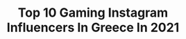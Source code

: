 ---
title: Top 10 Gaming Instagram Influencers In Greece In 2021
description: >-
  Find top gaming Instagram influencers in Greece in 2021. Most popular hashtags: #gaming #instagood #gamer #photo.
platform: Instagram
hits: 20
text_top: Discover the best Instagram profiles on inBeat.
text_bottom: inBeat aggregates 20 Instagram influencers like this in Greece for you to collaborate.
profiles:
  - username: "am.konstantina"
    fullname: >-
      𝓚𝓸𝓷𝓼𝓽𝓪𝓷𝓽𝓲𝓷𝓪✨
    bio: >-
      🦷Dentist 💜Fitness & Food 📍Thessaloniki, Greece 🎥YouTube channel: Konstantina 🎮Livestreaming on Facebook Gaming : @pdtproject_official
    location: "Greece"
    followers: 109884
    engagement: 1304
    commentsToLikes: 0.013674
    id: ck0w3mozdu6y70i19405f1i8t
    verified: false
    hashtags: "#fitness, #greece, #konstantina, #summeringreece"
  - username: "unboxholics"
    fullname: >-
      Unboxholics
    bio: >-
      TIME WELL WASTED. Gaming | Tech | Cinema | Entertainment #UH #Unboxholics
    location: "Greece"
    followers: 325681
    engagement: 728
    commentsToLikes: 0.003684
    id: ck8t0b5yprgrs0j7811wd4pch
    verified: false
    hashtags: "#rtx3080, #realme, #teamdives, #vendetta"
  - username: "ana_playgames"
    fullname: >-
      αηα 🕹️
    bio: >-
      ѕα̃σ ραυℓσ, вя 🇧🇷 ℓєνєℓ 29 👾 ωιƒє 💍👫 ∂σg мσм 🐶🐾 ρѕη αηα_ρℓαуgαмєѕ 🎮
    location: "Greece"
    followers: 3664
    engagement: 2058
    commentsToLikes: 0.208366
    id: ck8syi0iwkvl10j782v52ms3e
    verified: false
    hashtags: "#girlswhogame, #gamergirl, #startagame, #nerdgirl"
  - username: "saboter"
    fullname: >-
      Saboter
    bio: >-
      🇬🇷Airsoft since 2009🇬🇷 👍Gear tester ☇Brands' ambassador DM for collabs 😉 Check my YouTube 👇
    location: "Greece"
    followers: 21727
    engagement: 425
    commentsToLikes: 0.020909
    id: ck5zj0ihugpu10i14pz528azm
    verified: false
    hashtags: "#kingsofairsoft, #sniper, #511tactical, #airsoftacrosstheworld"
  - username: "nast.sidorenko"
    fullname: >-
      Nastya
    bio: >-
      ▫️BSc Business Administration ▫️🇷🇺🇬🇷🇨🇾🇺🇸
    location: "Greece"
    followers: 9931
    engagement: 441
    commentsToLikes: 0.038045
    id: ck9hcg87sl8ly0j782da4a4aw
    verified: false
    hashtags: "#model, #style, #portraitphotography, #picoftheday"
  - username: "dexpogr"
    fullname: >-
      Digital Expo
    bio: >-
      Visit us at:
    location: "Greece"
    followers: 7064
    engagement: 2664
    commentsToLikes: 0.731389
    id: ck0w3juh1tscg0i19wt1wiymy
    verified: false
    hashtags: "#dex, #instagrammers, #mediterraneancollege, #giveaway"
  - username: "manos_pipinopoulos"
    fullname: >-
      manos_pipinopoulos
    bio: >-
      ▪︎ᴛʀᴀᴠᴇʟ▪︎ᴍᴇɴ'ꜱ ꜱᴛʏʟᴇ 📍ʙᴀꜱᴇᴅ ɪɴ ᴀᴛʜᴇɴꜱ, ɢʀᴇᴇᴄᴇ🇬🇷☘
    location: "Greece"
    followers: 10772
    engagement: 1105
    commentsToLikes: 0.003961
    id: ck8t9k215odwx0j786zsryhsz
    verified: false
    hashtags: "#suituptime, #dailysuits, #uoonyou, #bestcasualoutfit"
  - username: "a_jakolis17"
    fullname: >-
      ᴀɴᴛᴏɴɪᴏ ᴊᴀᴋᴏʟɪs
    bio: >-
      No FB account ❌
    location: "Greece"
    followers: 7223
    engagement: 1130
    commentsToLikes: 0.020989
    id: ck0vvjp2epfwg0i192dfjq9kv
    verified: false
    hashtags: "#win, #apoelnicosia, #keepgoing, #apoel"
  - username: "yourbell.__"
    fullname: >-
      Ellricha Campbell
    bio: >-
      όλαθαείναιόμορφαστηνεποχήτo😇 [𝕂𝕦𝕡𝕦-𝕜𝕦𝕡𝕦] Khuntien-Sorong📍
    location: "Greece"
    followers: 5008
    engagement: 702
    commentsToLikes: 0.026717
    id: ck8t17kvmuphd0j78m00t1hxb
    verified: false
    hashtags: "#storywakekinian, #statuswakeren, #statuskeren, #quoteskekinian"
  - username: "toukoutoubi"
    fullname: >-
      Tukutubegr
    bio: >-
      Cinema Addict Tech Enthusiast Podcaster Anti-Influencer Business inquiries: tukutube@gmail.com #tukutubegr #toukoutoubi #giataviews Latest video 👇👇
    location: "Greece"
    followers: 14282
    engagement: 1186
    commentsToLikes: 0.006868
    id: ck5cbufzig6k60i118atht14g
    verified: false
    hashtags: "#instadaily, #improvatines, #show, #instafollow"
---